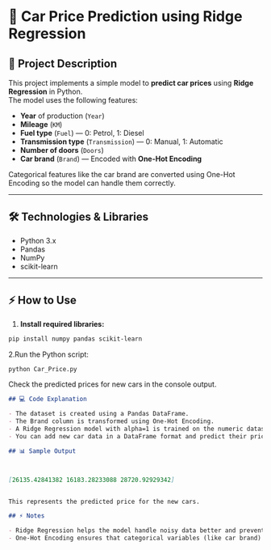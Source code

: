 # 🚗 Car Price Prediction using Ridge Regression

## 📝 Project Description
This project implements a simple model to **predict car prices** using **Ridge Regression** in Python.  
The model uses the following features:

- **Year** of production (`Year`)
- **Mileage** (`KM`)
- **Fuel type** (`Fuel`) — 0: Petrol, 1: Diesel
- **Transmission type** (`Transmission`) — 0: Manual, 1: Automatic
- **Number of doors** (`Doors`)
- **Car brand** (`Brand`) — Encoded with **One-Hot Encoding**  

Categorical features like the car brand are converted using One-Hot Encoding so the model can handle them correctly.

---

## 🛠️ Technologies & Libraries
- Python 3.x
- Pandas
- NumPy
- scikit-learn

---

## ⚡ How to Use

1. **Install required libraries:**
```bash
pip install numpy pandas scikit-learn
```
2.Run the Python script:
```bash
python Car_Price.py
```

Check the predicted prices for new cars in the console output.


```markdown
## 💻 Code Explanation

- The dataset is created using a Pandas DataFrame.
- The Brand column is transformed using One-Hot Encoding.
- A Ridge Regression model with alpha=1 is trained on the numeric dataset.
- You can add new car data in a DataFrame format and predict their prices easily.

## 📊 Sample Output



[26135.42841382 16183.28233088 28720.92929342]


This represents the predicted price for the new cars.

## ⚡ Notes

- Ridge Regression helps the model handle noisy data better and prevents overfitting.
- One-Hot Encoding ensures that categorical variables (like car brand) are treated independently 
